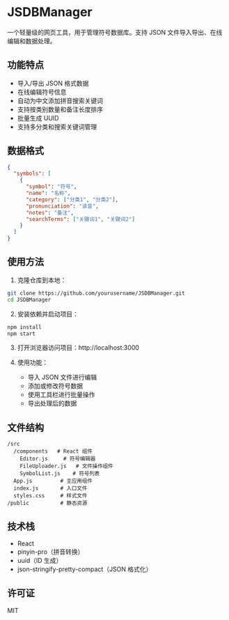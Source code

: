 # JSDBManager

一个轻量级的网页工具，用于管理符号数据库。支持 JSON 文件导入导出、在线编辑和数据处理。

## 功能特点

- 导入/导出 JSON 格式数据
- 在线编辑符号信息
- 自动为中文添加拼音搜索关键词
- 支持按类别数量和备注长度排序
- 批量生成 UUID
- 支持多分类和搜索关键词管理

## 数据格式

```json
{
  "symbols": [
    {
      "symbol": "符号",
      "name": "名称",
      "category": ["分类1", "分类2"],
      "pronunciation": "读音",
      "notes": "备注",
      "searchTerms": ["关键词1", "关键词2"]
    }
  ]
}
```

## 使用方法

1. 克隆仓库到本地：
```bash
git clone https://github.com/yourusername/JSDBManager.git
cd JSDBManager
```

2. 安装依赖并启动项目：
```bash
npm install
npm start
```

3. 打开浏览器访问项目：http://localhost:3000

4. 使用功能：
   - 导入 JSON 文件进行编辑
   - 添加或修改符号数据
   - 使用工具栏进行批量操作
   - 导出处理后的数据

## 文件结构

```
/src
  /components   # React 组件
    Editor.js     # 符号编辑器
    FileUploader.js   # 文件操作组件
    SymbolList.js    # 符号列表
  App.js         # 主应用组件
  index.js       # 入口文件
  styles.css     # 样式文件
/public          # 静态资源
```

## 技术栈

- React
- pinyin-pro（拼音转换）
- uuid（ID 生成）
- json-stringify-pretty-compact（JSON 格式化）

## 许可证

MIT